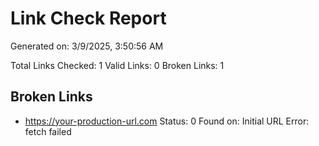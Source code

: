 # Link Check Report

Generated on: 3/9/2025, 3:50:56 AM

Total Links Checked: 1
Valid Links: 0
Broken Links: 1

## Broken Links

- https://your-production-url.com
  Status: 0
  Found on: Initial URL
  Error: fetch failed

